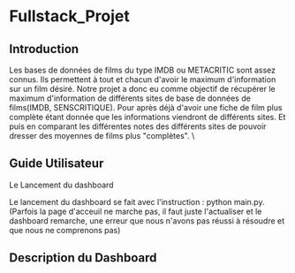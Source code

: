 # Fullstack_Projet

## Introduction ##

Les bases de données de films du type IMDB ou METACRITIC sont assez connus.
Ils permettent à tout et chacun d'avoir le maximum d'information sur un film désiré.
Notre projet a donc eu comme objectif de récupérer le maximum d'information de différents sites de base de données de films(IMDB, SENSCRITIQUE).
Pour après déjà d'avoir une fiche de film plus complète étant donnée que les informations viendront de différents sites.
Et puis en comparant les différentes notes des différents sites de pouvoir dresser des moyennes de films plus "complètes". \

## Guide Utilisateur ##

Le Lancement du dashboard

Le lancement du dashboard se fait avec l'instruction : python main.py.
(Parfois la page d'acceuil ne marche pas, il faut juste l'actualiser et le dashboard remarche, une erreur que nous n'avons pas réussi à résoudre et que nous ne comprenons pas)

## Description du Dashboard ##

